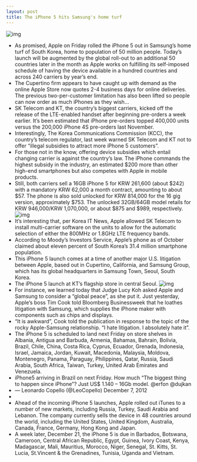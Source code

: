 ```yaml
---
layout: post
title: The iPhone 5 hits Samsung's home turf
---
```

![img](http://media.idownloadblog.com/wp-content/uploads/2012/10/iPhone-5-in-hand.png)
* As promised, Apple on Friday rolled the iPhone 5 out in Samsung’s home turf of South Korea, home to population of 50 million people. Today’s launch will be augmented by the global roll-out to an additional 50 countries later in the month as Apple works on fulfilling its self-imposed schedule of having the device available in a hundred countries and across 240 carriers by year’s end.
* The Cupertino firm appears to have caught up with demand as the online Apple Store now quotes 2-4 business days for online deliveries. The previous two-per-customer limitation has also been lifted so people can now order as much iPhones as they wish…
* SK Telecom and KT, the country’s biggest carriers, kicked off the release of the LTE-enabled handset after beginning pre-orders a week earlier. It’s been estimated that iPhone pre-orders topped 400,000 units versus the 200,000 iPhone 4S pre-orders last November.
* Interestingly, The Korea Communications Commission (KCC), the country’s telecom regulator, last week warned SK Telecom and KT not to offer “illegal subsidies to attract more iPhone 5 customers”.
* For those not in the know, offering device subsidies which entail changing carrier is against the country’s law. The iPhone commands the highest subsidy in the industry, an estimated $200 more than other high-end smartphones but also competes with Apple in mobile products.
* Still, both carriers sell a 16GB iPhone 5 for KRW 261,600 (about $242) with a mandatory KRW 62,000 a month contract, amounting to about $57. The phone is also sold unlocked for KRW 814,000 for the 16 gig version, approximately $753. The unlocked 32GB/64GB model retails for KRW 946,000/KRW 1,070,000, or about $875 and $989, respectively.
![img](http://media.idownloadblog.com/wp-content/uploads/2012/12/iPhone-5-SK-Telecom-web-store.jpg)
* It’s interesting that, per Korea IT News, Apple allowed SK Telecom to install multi-carrier software on the units to allow for the automatic selection of either the 800MHz or 1.8GHz LTE frequency bands.
* According to Moody’s Investors Service, Apple’s phone as of October claimed about eleven percent of South Korea’s 31.4 million smartphone population.
* This iPhone 5 launch comes at a time of another major U.S. litigation between Apple, based out in Cupertino, California, and Samsung Group, which has its global headquarters in Samsung Town, Seoul, South Korea.
* The iPhone 5 launch at KT’s flagship store in central Seoul.
![img](http://media.idownloadblog.com/wp-content/uploads/2012/12/iPhone-5-launch-in-South-Korea-KT-001.jpg)
* For instance, we learned today that Judge Lucy Koh asked Apple and Samsung to consider a “global peace”, as she put it. Just yesterday, Apple’s boss Tim Cook told Bloomberg Businessweek that he loathes litigation with Samsung, which supplies the iPhone maker with components such as chips and displays.
* “It is awkward”, Cook told the publication in response to the topic of the rocky Apple-Samsung relationship. “I hate litigation. I absolutely hate it”.
* The iPhone 5 is scheduled to land next Friday on store shelves in Albania, Antigua and Barbuda, Armenia, Bahamas, Bahrain, Bolivia, Brazil, Chile, China, Costa Rica, Cyprus, Ecuador, Grenada, Indonesia, Israel, Jamaica, Jordan, Kuwait, Macedonia, Malaysia, Moldova, Montenegro, Panama, Paraguay, Philippines, Qatar, Russia, Saudi Arabia, South Africa, Taiwan, Turkey, United Arab Emirates and Venezuela.
* iPhone5 arriving in Brazil on next Friday. How much “The biggest thing to happen since iPhone”? Just US$ 1.140 – 16Gb model. @erfon @dujkan
* — Leonardo Copello (@LeoCopello) December 7, 2012
*  
* Ahead of the incoming iPhone 5 launches, Apple rolled out iTunes to a number of new markets, including Russia, Turkey, Saudi Arabia and Lebanon. The company currently sells the device in 48 countries around the world, including the United States, United Kingdom, Australia, Canada, France, Germany, Hong Kong and Japan.
* A week later, December 21, the iPhone 5 is due in Barbados, Botswana, Cameroon, Central African Republic, Egypt, Guinea, Ivory Coast, Kenya, Madagascar, Mali, Mauritius, Morocco, Niger, Senegal, St. Kitts, St. Lucia, St.Vincent & the Grenadines, Tunisia, Uganda and Vietnam.

